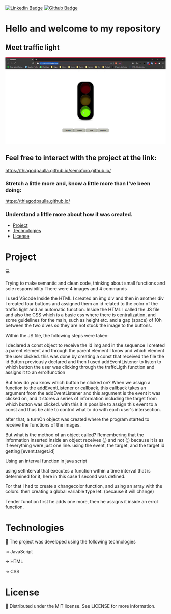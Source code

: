 [![Linkedin Badge](https://img.shields.io/badge/-LinkedIn-blue?style=flat-square&logo=Linkedin&logoColor=white&link=https://www.linkedin.com/in/thiagodepaulla/)](https://www.linkedin.com/in/thiagodepaulla/)   [![Github Badge](https://img.shields.io/badge/-Github-000?style=flat-square&logo=Github&logoColor=white&link=https://github.com/thiagodpaulla)](https://github.com/thiagodpaulla)


# Hello and welcome to my repository
## Meet traffic light

![](https://github.com/thiagodpaulla/semaforo.github.io/blob/main/Sem%C3%A1foro%20.gif)

## Feel free to interact with the project at the link:

https://thiagodpaulla.github.io/semaforo.github.io/

### Stretch a little more and, know a little more than I've been doing:



https://thiagodpaulla.github.io/

### Understand a little more about how it was created.

  * [Project](#project)
  * [Technologies](#technologies)
  * [License](#license)



# Project
💻

Trying to make semantic and clean code, thinking about small functions and sole responsibility
There were 4 images and 4 commands

I used VScode
Inside the HTML I created an img div and then in another div I created four buttons and assigned them an id related to the color of the traffic light and an automatic function.
Inside the HTML I called the JS file and also the CSS which is a basic css where there is centralization, and some guidelines for the main, such as height etc. and a gap (space) of 10h between the two dives so they are not stuck the image to the buttons.

Within the JS file, the following steps were taken:

I declared a const object to receive the id img and in the sequence I created a parent element and through the parent element I know and which element the user clicked.
this was done by creating a const that received the file the id Button previously declared and then I used addEventListener to listen to which button the user was clicking through the traffcLigth function and assigns it to an errolfunction

But how do you know which button he clicked on?
When we assign a function to the addEventListener or callback, this callback takes an argument from the addEventListener and this argument is the event it was clicked on, and it stores a series of information including the target from which button was clicked.
with this it is possible to assign this event to a const and thus be able to control what to do with each user's intersection.

after that, a turnOn object was created where the program started to receive the functions of the images.

But what is the method of an object called?
Remembering that the information inserted inside an object receives (,) and not (;) because it is as if everything were just one line.
using the event, the target, and the target id getting [event.target.id]

Using an interval function in java script

using setInterval that executes a function within a time interval that is determined for it, here in this case 1 second was defined.


For that I had to create a changecolor function, and using an array with the colors.
then creating a global variable type let. (because it will change)

Tender function first he adds one more, then he assigns it inside an errol function.

# Technologies

🚀 The project was developed using the following technologies


➜ JavaScript

➜ HTML

➜ CSS


# License
📂 Distributed under the MIT license. See LICENSE for more information.
